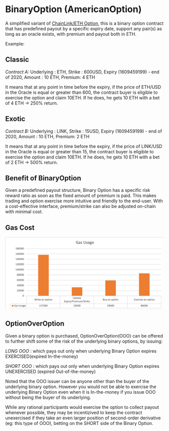# BinaryOption (AmericanOption)

A simplified variant of  [ChainLink/ETH Option](https://github.com/gmondok/ChainlinkCallOptions/blob/main/chainlinkOptions.sol), this is a binary option contract that has predefined payout by a specific expiry date, support any pair(s) as long as an oracle exists, with premium and payout both in ETH.

Example:

Classic
-------

*Contract A:* Underlying : ETH, Strike : 600USD, Expiry (1609459199) - end of 2020, Amount : 10 ETH, Premium: 4 ETH

It means that at any point in time before the expiry, if the price of ETH/USD in the Oracle is equal or greater than 600, the contract buyer is eligible to exercise the option and claim 10ETH. If he does, he gets 10 ETH with a bet of 4 ETH -> 250% return.


Exotic
------

*Contract B:* Underlying : LINK, Strike : 15USD, Expiry (1609459199) - end of 2020, Amount : 10 ETH, Premium: 2 ETH

It means that at any point in time before the expiry, if the price of LINK/USD in the Oracle is equal or greater than 15, the contract buyer is eligible to exercise the option and claim 10ETH. If he does, he gets 10 ETH with a bet of 2 ETH -> 500% return.

Benefit of BinaryOption
-----------------------

Given a predefined payout structure, Binary Option has a specific risk reward ratio as soon as the fixed amount of premium is paid. This makes trading and option exercise more intuitive and friendly to the end-user. With a cost-effective interface, premium/strike can also be adjusted on-chain with minimal cost.

## Gas Cost

![alt text](https://github.com/chrisckwong821/BinaryOption/blob/main/asset/gas.png?raw=true)
 
OptionOverOption
----------
Given a binary option is purchased, OptionOverOption(OOO) can be offered to further shift some of the risk of the underlying binary options, by issuing:

*LONG OOO* : which pays out only when underlying Binary Option expires EXERCISED(expired In-the-money)

*SHORT OOO* : which pays out only when underlying Binary Option expires UNEXERCISED (expired Out-of-the-money)

Noted that the OOO issuer can be anyone other than the buyer of the underlying binary option. However you would not be able to exercise the underlying Binary Option even when it is In-the-money if you issue OOO without being the buyer of its underlying. 

While any rational participants would exercise the option to collect payout whenever possible, they may be incentizived to keep the contract unexercised if they take an even larger position of second-order derivative (eg: this type of OOO), betting on the SHORT side of the Binary Option.
